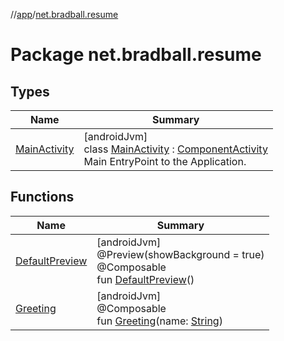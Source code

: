 //[app](../../index.md)/[net.bradball.resume](index.md)

# Package net.bradball.resume

## Types

| Name | Summary |
|---|---|
| [MainActivity](-main-activity/index.md) | [androidJvm]<br>class [MainActivity](-main-activity/index.md) : [ComponentActivity](https://developer.android.com/reference/kotlin/androidx/activity/ComponentActivity.html)<br>Main EntryPoint to the Application. |

## Functions

| Name | Summary |
|---|---|
| [DefaultPreview](-default-preview.md) | [androidJvm]<br>@Preview(showBackground = true)<br>@Composable<br>fun [DefaultPreview](-default-preview.md)() |
| [Greeting](-greeting.md) | [androidJvm]<br>@Composable<br>fun [Greeting](-greeting.md)(name: [String](https://kotlinlang.org/api/latest/jvm/stdlib/kotlin/-string/index.html)) |
